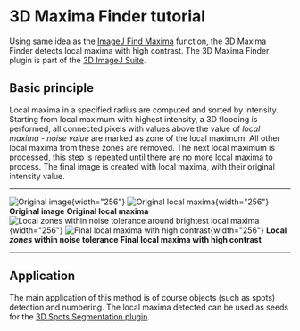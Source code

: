 # 3D Maxima Finder tutorial

Using same idea as the [ImageJ Find
Maxima](http://rsb.info.nih.gov/ij/docs/guide/146-29.html#toc-Subsection-29.4)
function, the 3D Maxima Finder detects local maxima with high contrast.
The 3D Maxima Finder plugin is part of the [3D ImageJ
Suite](/plugin/stacks/3d_ij_suite/start).

## Basic principle

Local maxima in a specified radius are computed and sorted by intensity.
Starting from local maximum with highest intensity, a 3D flooding is
performed, all connected pixels with values above the value of *local
maxima - noise value* are marked as zone of the local maximum. All other
local maxima from these zones are removed. The next local maximum is
processed, this step is repeated until there are no more local maxima to
process. The final image is created with local maxima, with their
original intensity value.

  ---------------------------------------------------------------------------------------------------------------------------- -------------------------------------------------------------------------------------------------
  ![Original image](/plugin/stacks/3d_ij_suite/dot_blot1.png){width="256"}                                                     ![Original local maxima](/plugin/stacks/3d_ij_suite/dot_blot4.png){width="256"}
  **Original image**                                                                                                           **Original local maxima**
  ![Local zones within noise tolerance around brightest local maxima](/plugin/stacks/3d_ij_suite/dot_blot3.png){width="256"}   ![Final local maxima with high contrast](/plugin/stacks/3d_ij_suite/dot_blot2.png){width="256"}
  **Local *zones* within noise tolerance**                                                                                     **Final local maxima with high contrast**
  ---------------------------------------------------------------------------------------------------------------------------- -------------------------------------------------------------------------------------------------

## Application

The main application of this method is of course objects (such as spots)
detection and numbering. The local maxima detected can be used as seeds
for the [3D Spots Segmentation
plugin](/plugin/segmentation/3d_spots_segmentation/start).
